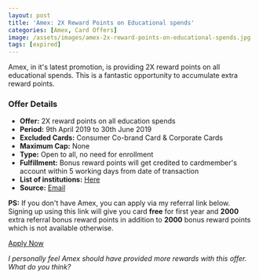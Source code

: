 ```yaml
---
layout: post
title: 'Amex: 2X Reward Points on Educational spends'
categories: [Amex, Card Offers]
image: /assets/images/amex-2x-reward-points-on-educational-spends.jpg
tags: [expired]
---
```


Amex, in it's latest promotion, is providing 2X reward points on all educational spends. This is a fantastic opportunity to accumulate extra reward points.

### Offer Details

- **Offer:** 2X reward points on all education spends
- **Period:** 9th April 2019 to 30th June 2019
- **Excluded Cards:** Consumer Co-brand Card & Corporate Cards
- **Maximum Cap:** None
- **Type:** Open to all, no need for enrollment
- **Fulfillment:** Bonus reward points will get credited to cardmember's account within 5 working days from date of transaction
- **List of institutions:** [Here](http://f.email.americanexpress.com/i/45/268935401/IND_ICSS_Other_Products_02_31Dec2018_77310_education_list.pdf)
- **Source:** [Email](http://ebm.email.americanexpress.com/c/tag/hBcrcWwAQB6DpB9yGJ2NwLcPhq7/doc.html)

**PS:** If you don't have Amex, you can apply via my referral link below. Signing up using this link will give you card **free** for first year and **2000** extra referral bonus reward points in addition to **2000** bonus reward points which is not available otherwise.

<a href="https://l.cardinfo.in/amex" target="_blank" class="btn btn-lg btn-danger btn-block post-element mt-2" rel="noopener"><i class="ci-pen"></i> Apply Now</a>

_I personally feel Amex should have provided more rewards with this offer. What do you think?_
